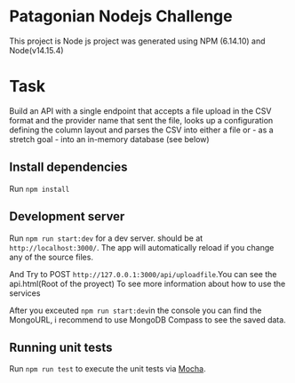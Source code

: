 # Patagonian Nodejs Challenge
This project is Node js project was generated using NPM (6.14.10) and Node(v14.15.4)

# Task

Build an API with a single endpoint that accepts a file upload in the CSV format and the provider name that sent the file, looks up a configuration defining the column layout and parses the CSV into either a file or - as a stretch goal - into an in-memory database (see below)
## Install dependencies
Run `npm install`
## Development server

Run `npm run start:dev` for a dev server. should be at `http://localhost:3000/`. The app will automatically reload if you change any of the source files.

And Try to POST `http://127.0.0.1:3000/api/uploadfile`.You can see the api.html(Root of the proyect) To see more information about how to use the services

After you exceuted `npm run start:dev`in the console you can find the MongoURL, i recommend to use MongoDB Compass to see the saved data.

## Running unit tests

Run `npm run test` to execute the unit tests via [Mocha](https://mochajs.org/).
